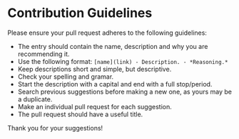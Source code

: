 # Contribution Guidelines

Please ensure your pull request adheres to the following guidelines:

- The entry should contain the name, description and why you are recommending it.
- Use the following format: `[name](link) - Description. - *Reasoning.*`
- Keep descriptions short and simple, but descriptive.
- Check your spelling and gramar.
- Start the description with a capital and end with a full stop/period.
- Search previous suggestions before making a new one, as yours may be a duplicate.
- Make an individual pull request for each suggestion.
- The pull request should have a useful title.

Thank you for your suggestions!
